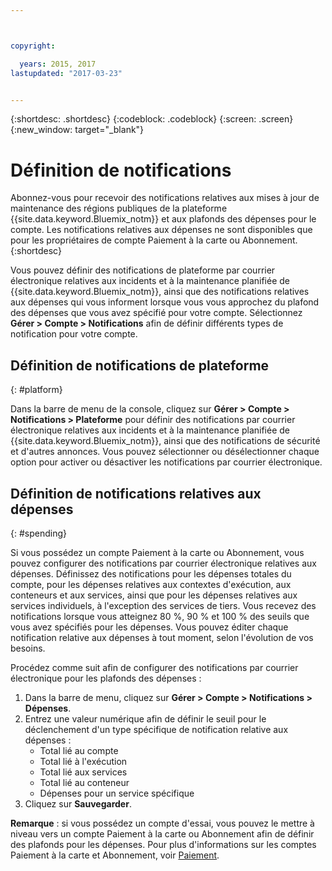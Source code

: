 ```yaml
---



copyright:

  years: 2015, 2017
lastupdated: "2017-03-23"


---
```


{:shortdesc: .shortdesc}
{:codeblock: .codeblock}
{:screen: .screen}
{:new_window: target="_blank"}

# Définition de notifications
Abonnez-vous pour recevoir des notifications relatives aux mises à jour de maintenance des régions publiques de la plateforme {{site.data.keyword.Bluemix_notm}} et aux plafonds des dépenses pour le compte. Les notifications relatives aux dépenses ne sont disponibles que pour les propriétaires de compte Paiement à la carte ou Abonnement.
{:shortdesc}

Vous pouvez définir des notifications de plateforme par courrier électronique relatives aux incidents et à la maintenance planifiée de {{site.data.keyword.Bluemix_notm}}, ainsi que des notifications relatives aux dépenses qui vous informent lorsque vous vous approchez du plafond des dépenses que vous avez spécifié pour votre compte. Sélectionnez **Gérer > Compte > Notifications** afin de définir différents types de notification pour votre compte.

## Définition de notifications de plateforme
{: #platform}

Dans la barre de menu de la console, cliquez sur **Gérer > Compte > Notifications > Plateforme** pour définir des notifications par courrier électronique relatives aux incidents et à la maintenance planifiée de {{site.data.keyword.Bluemix_notm}}, ainsi que des notifications de sécurité et d'autres annonces. Vous pouvez sélectionner ou désélectionner chaque option pour activer ou désactiver les notifications par courrier électronique.

## Définition de notifications relatives aux dépenses
{: #spending}

Si vous possédez un compte Paiement à la carte ou Abonnement, vous pouvez configurer des notifications par courrier électronique relatives aux dépenses. Définissez des notifications pour les dépenses totales du compte, pour les dépenses relatives aux contextes
d'exécution, aux conteneurs et aux services, ainsi que pour les dépenses relatives aux services individuels, à l'exception des services de tiers. Vous recevez des
notifications lorsque vous atteignez 80 %, 90 % et 100 % des seuils que vous avez spécifiés pour les dépenses. Vous pouvez éditer chaque notification
relative aux dépenses à tout moment, selon l'évolution de vos besoins.

Procédez comme suit afin de configurer des notifications par courrier électronique pour les plafonds des dépenses :
1. Dans la barre de menu, cliquez sur **Gérer > Compte > Notifications > Dépenses**. 
2. Entrez une valeur numérique afin de définir le seuil pour le déclenchement d'un type spécifique de notification relative aux dépenses :
    * Total lié au compte
    * Total lié à l'exécution
    * Total lié aux services
    * Total lié au conteneur
    * Dépenses pour un service spécifique
3. Cliquez sur **Sauvegarder**.

**Remarque** : si vous possédez un compte d'essai, vous pouvez le mettre à niveau vers un compte Paiement à la carte ou Abonnement afin de définir des plafonds pour les dépenses. Pour plus d'informations sur les comptes Paiement à la carte et Abonnement, voir [Paiement](/docs/pricing/how_charged.html).
